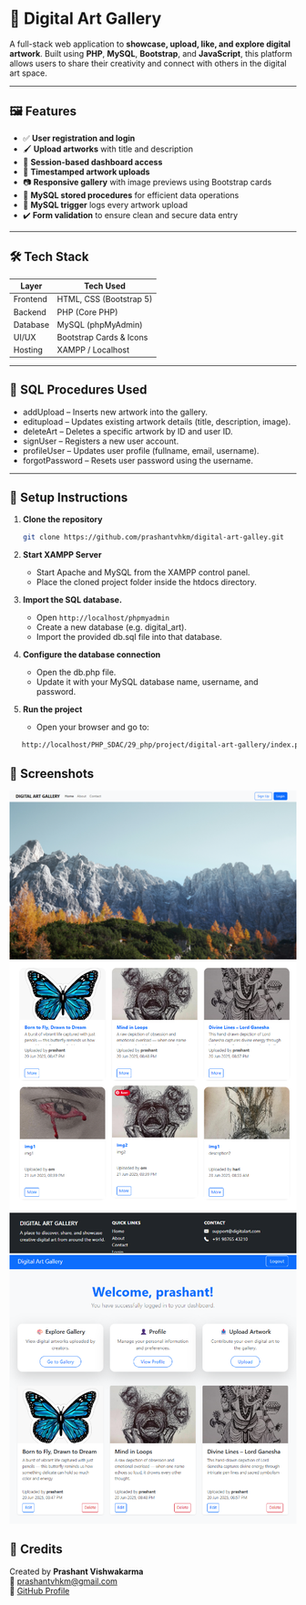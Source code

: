 # 🎨 Digital Art Gallery

A full-stack web application to **showcase, upload, like, and explore digital artwork**. Built using **PHP**, **MySQL**, **Bootstrap**, and **JavaScript**, this platform allows users to share their creativity and connect with others in the digital art space.

---

## 🖼️ Features

- ✅ **User registration and login**
- 🖌️ **Upload artworks** with title and description
- 🔐 **Session-based dashboard access**
- 📅 **Timestamped artwork uploads**
- 📷 **Responsive gallery** with image previews using Bootstrap cards
- 📁 **MySQL stored procedures** for efficient data operations
- 🧩 **MySQL trigger** logs every artwork upload
- ✔️ **Form validation** to ensure clean and secure data entry

---

## 🛠️ Tech Stack

| Layer    | Tech Used               |
| -------- | ----------------------- |
| Frontend | HTML, CSS (Bootstrap 5) |
| Backend  | PHP (Core PHP)          |
| Database | MySQL (phpMyAdmin)      |
| UI/UX    | Bootstrap Cards & Icons |
| Hosting  | XAMPP / Localhost       |

---

## 📁 SQL Procedures Used

- addUpload – Inserts new artwork into the gallery.
- editupload – Updates existing artwork details (title, description, image).
- deleteArt – Deletes a specific artwork by ID and user ID.
- signUser – Registers a new user account.
- profileUser – Updates user profile (fullname, email, username).
- forgotPassword – Resets user password using the username.

---

## 🚀 Setup Instructions

1. **Clone the repository**
   ```bash
   git clone https://github.com/prashantvhkm/digital-art-galley.git
   ```
2. **Start XAMPP Server**

   - Start Apache and MySQL from the XAMPP control panel.
   - Place the cloned project folder inside the htdocs directory.

3. **Import the SQL database.**

   - Open `http://localhost/phpmyadmin`
   - Create a new database (e.g. digital_art).
   - Import the provided db.sql file into that database.

4. **Configure the database connection**

   - Open the db.php file.
   - Update it with your MySQL database name, username, and password.

5. **Run the project**
   - Open your browser and go to:

```bash
   http://localhost/PHP_SDAC/29_php/project/digital-art-gallery/index.php
```

## 📸 Screenshots

![alt text](image.png)
![alt text](image-1.png)
![alt text](image-3.png)

## 🙌 Credits

Created by **Prashant Vishwakarma**  
📧 [prashantvhkm@gmail.com](mailto:prashantvhkm@gmail.com)  
🔗 [GitHub Profile](https://github.com/prashantvhkm)
